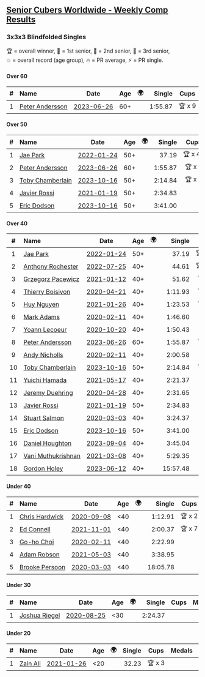<style>table {white-space: nowrap;}</style>
<link rel="stylesheet" type="text/css" href="/scw-comp/css/flags.css" />

## [Senior Cubers Worldwide - Weekly Comp Results](/scw-comp/results/)
### 3x3x3 Blindfolded Singles

<span style="white-space: nowrap;">🏆 = overall winner</span>, <span style="white-space: nowrap;">🥇 = 1st senior</span>, <span style="white-space: nowrap;">🥈 = 2nd senior</span>, <span style="white-space: nowrap;">🥉 = 3rd senior</span>, <span style="white-space: nowrap;">💥 = overall record (age group)</span>, <span style="white-space: nowrap;">🔥 = PR average</span>, <span style="white-space: nowrap;">⚡ = PR single</span>.

#### Over 60

| # | Name | Date | Age | 🌍 | Single | Cups | Medals | Achievements | Video |
| :--: | :-- | :--: | :--: | :--: | --: | :--: | :-- | :-- | :-- |
| 1 | [Peter Andersson](../../persons/peter_andersson/333bf.md) | [2023-06-26](../../results/2023-06-26/333bf.md) | 60+ | <i class="flag flag-SE" /> | 1:55.87 | 🏆 x 9 | 🥇 x 11, 🥈 x 8, 🥉 x 5 | 💥 x 8, 🔥 x 3, ⚡ x 7 | [Desktop](https://www.facebook.com/events/1347875969094200/permalink/1350116248870172) / [Mobile](https://m.facebook.com/events/1347875969094200?view=permalink&id=1350116248870172) |

#### Over 50

| # | Name | Date | Age | 🌍 | Single | Cups | Medals | Achievements | Video |
| :--: | :-- | :--: | :--: | :--: | --: | :--: | :-- | :-- | :-- |
| 1 | [Jae Park](../../persons/jae_park/333bf.md) | [2022-01-24](../../results/2022-01-24/333bf.md) | 50+ | <i class="flag flag-US" /> | 37.19 | 🏆 x 47 | 🥇 x 50, 🥈 x 1 | 💥 x 12, 🔥 x 3, ⚡ x 10 | [Desktop](https://www.facebook.com/events/350888393264963/permalink/354157772938025) / [Mobile](https://m.facebook.com/events/350888393264963?view=permalink&id=354157772938025) |
| 2 | [Peter Andersson](../../persons/peter_andersson/333bf.md) | [2023-06-26](../../results/2023-06-26/333bf.md) | 60+ | <i class="flag flag-SE" /> | 1:55.87 | 🏆 x 9 | 🥇 x 11, 🥈 x 8, 🥉 x 5 | 💥 x 8, 🔥 x 3, ⚡ x 7 | [Desktop](https://www.facebook.com/events/1347875969094200/permalink/1350116248870172) / [Mobile](https://m.facebook.com/events/1347875969094200?view=permalink&id=1350116248870172) |
| 3 | [Toby Chamberlain](../../persons/toby_chamberlain/333bf.md) | [2023-10-16](../../results/2023-10-16/333bf.md) | 50+ | <i class="flag flag-AU" /> | 2:14.84 | 🏆 x 9 | 🥇 x 10, 🥈 x 8, 🥉 x 1 | 🔥 x 1, ⚡ x 8 | [Desktop](https://www.facebook.com/events/637374055147584/permalink/644218061129850) / [Mobile](https://m.facebook.com/events/637374055147584?view=permalink&id=644218061129850) |
| 4 | [Javier Rossi](../../persons/javier_rossi/333bf.md) | [2021-01-19](../../results/2021-01-19/333bf.md) | 50+ | <i class="flag flag-AR" /> | 2:34.83 |  | 🥇 x 1, 🥈 x 2, 🥉 x 7 | 🔥 x 2, ⚡ x 5 | [Desktop](https://www.facebook.com/100000123498724/videos/4282451065102301) / [Mobile](https://m.facebook.com/100000123498724/videos/4282451065102301) |
| 5 | [Eric Dodson](../../persons/eric_dodson/333bf.md) | [2023-10-16](../../results/2023-10-16/333bf.md) | 50+ | <i class="flag flag-US" /> | 3:41.00 |  | 🥉 x 1 | ⚡ x 1 | [Desktop](https://www.facebook.com/events/637374055147584/permalink/639501824934807) / [Mobile](https://m.facebook.com/events/637374055147584?view=permalink&id=639501824934807) |

#### Over 40

| # | Name | Date | Age | 🌍 | Single | Cups | Medals | Achievements | Video |
| :--: | :-- | :--: | :--: | :--: | --: | :--: | :-- | :-- | :-- |
| 1 | [Jae Park](../../persons/jae_park/333bf.md) | [2022-01-24](../../results/2022-01-24/333bf.md) | 50+ | <i class="flag flag-US" /> | 37.19 | 🏆 x 47 | 🥇 x 50, 🥈 x 1 | 💥 x 12, 🔥 x 3, ⚡ x 10 | [Desktop](https://www.facebook.com/events/350888393264963/permalink/354157772938025) / [Mobile](https://m.facebook.com/events/350888393264963?view=permalink&id=354157772938025) |
| 2 | [Anthony Rochester](../../persons/anthony_rochester/333bf.md) | [2022-07-25](../../results/2022-07-25/333bf.md) | 40+ | <i class="flag flag-AU" /> | 44.61 | 🏆 x 17 | 🥇 x 18, 🥈 x 18, 🥉 x 8 | 🔥 x 3, ⚡ x 7 | [Desktop](https://www.facebook.com/events/734219160996929/permalink/738049173947261) / [Mobile](https://m.facebook.com/events/734219160996929?view=permalink&id=738049173947261) |
| 3 | [Grzegorz Pacewicz](../../persons/grzegorz_pacewicz/333bf.md) | [2021-01-12](../../results/2021-01-12/333bf.md) | 40+ | <i class="flag flag-PL" /> | 51.62 | 🏆 x 7 | 🥇 x 7, 🥈 x 11, 🥉 x 3 | 🔥 x 2, ⚡ x 5 | [Desktop](https://www.facebook.com/events/290317685967985/permalink/290420032624417) / [Mobile](https://m.facebook.com/events/290317685967985?view=permalink&id=290420032624417) |
| 4 | [Thierry Boisivon](../../persons/thierry_boisivon/333bf.md) | [2020-04-21](../../results/2020-04-21/333bf.md) | 40+ | <i class="flag flag-FR" /> | 1:11.93 | 🏆 x 3 | 🥇 x 3, 🥈 x 9, 🥉 x 4 | 🔥 x 3, ⚡ x 2 | [Desktop](https://www.facebook.com/events/1312095715657208/permalink/1316281738571939) / [Mobile](https://m.facebook.com/events/1312095715657208?view=permalink&id=1316281738571939) |
| 5 | [Huy Nguyen](../../persons/huy_nguyen/333bf.md) | [2021-01-26](../../results/2021-01-26/333bf.md) | 40+ | <i class="flag flag-CA" /> | 1:23.53 | 🏆 x 3 | 🥇 x 3, 🥈 x 15, 🥉 x 14 | 🔥 x 7, ⚡ x 6 | [Desktop](https://www.facebook.com/events/712047552829208/permalink/715547882479175) / [Mobile](https://m.facebook.com/events/712047552829208?view=permalink&id=715547882479175) |
| 6 | [Mark Adams](../../persons/mark_adams/333bf.md) | [2020-02-11](../../results/2020-02-11/333bf.md) | 40+ | <i class="flag flag-GB" /> | 1:46.60 |  | 🥉 x 1 | ⚡ x 1 | [Desktop](https://www.facebook.com/events/173728187264773/permalink/176409236996668) / [Mobile](https://m.facebook.com/events/173728187264773?view=permalink&id=176409236996668) |
| 7 | [Yoann Lecoeur](../../persons/yoann_lecoeur/333bf.md) | [2020-10-20](../../results/2020-10-20/333bf.md) | 40+ | <i class="flag flag-FR" /> | 1:50.43 |  | 🥈 x 1, 🥉 x 1 | 🔥 x 1, ⚡ x 3 | [Desktop](https://www.facebook.com/events/365280181488304/permalink/369891551027167) / [Mobile](https://m.facebook.com/events/365280181488304?view=permalink&id=369891551027167) |
| 8 | [Peter Andersson](../../persons/peter_andersson/333bf.md) | [2023-06-26](../../results/2023-06-26/333bf.md) | 60+ | <i class="flag flag-SE" /> | 1:55.87 | 🏆 x 9 | 🥇 x 11, 🥈 x 8, 🥉 x 5 | 💥 x 8, 🔥 x 3, ⚡ x 7 | [Desktop](https://www.facebook.com/events/1347875969094200/permalink/1350116248870172) / [Mobile](https://m.facebook.com/events/1347875969094200?view=permalink&id=1350116248870172) |
| 9 | [Andy Nicholls](../../persons/andy_nicholls/333bf.md) | [2020-02-11](../../results/2020-02-11/333bf.md) | 40+ | <i class="flag flag-GB" /> | 2:00.58 |  | 🥈 x 2, 🥉 x 2 | 🔥 x 1, ⚡ x 1 | [Desktop](https://www.facebook.com/events/173728187264773/permalink/174217337215858) / [Mobile](https://m.facebook.com/events/173728187264773?view=permalink&id=174217337215858) |
| 10 | [Toby Chamberlain](../../persons/toby_chamberlain/333bf.md) | [2023-10-16](../../results/2023-10-16/333bf.md) | 50+ | <i class="flag flag-AU" /> | 2:14.84 | 🏆 x 9 | 🥇 x 10, 🥈 x 8, 🥉 x 1 | 🔥 x 1, ⚡ x 8 | [Desktop](https://www.facebook.com/events/637374055147584/permalink/644218061129850) / [Mobile](https://m.facebook.com/events/637374055147584?view=permalink&id=644218061129850) |
| 11 | [Yuichi Hamada](../../persons/yuichi_hamada/333bf.md) | [2021-05-17](../../results/2021-05-17/333bf.md) | 40+ | <i class="flag flag-JP" /> | 2:21.37 |  | 🥉 x 1 | ⚡ x 1 | [Desktop](https://www.facebook.com/1849183990/videos/10215416741612270) / [Mobile](https://m.facebook.com/1849183990/videos/10215416741612270) |
| 12 | [Jeremy Duehring](../../persons/jeremy_duehring/333bf.md) | [2020-04-28](../../results/2020-04-28/333bf.md) | 40+ | <i class="flag flag-US" /> | 2:31.65 |  | 🥉 x 1 | ⚡ x 3 | [Desktop](https://www.facebook.com/events/534758690547855/permalink/538273463529711) / [Mobile](https://m.facebook.com/events/534758690547855?view=permalink&id=538273463529711) |
| 13 | [Javier Rossi](../../persons/javier_rossi/333bf.md) | [2021-01-19](../../results/2021-01-19/333bf.md) | 50+ | <i class="flag flag-AR" /> | 2:34.83 |  | 🥇 x 1, 🥈 x 2, 🥉 x 7 | 🔥 x 2, ⚡ x 5 | [Desktop](https://www.facebook.com/100000123498724/videos/4282451065102301) / [Mobile](https://m.facebook.com/100000123498724/videos/4282451065102301) |
| 14 | [Stuart Salmon](../../persons/stuart_salmon/333bf.md) | [2020-03-03](../../results/2020-03-03/333bf.md) | 40+ | <i class="flag flag-GB" /> | 3:24.37 |  |  | ⚡ x 1 | [Desktop](https://www.facebook.com/events/186820176097844/permalink/188740669239128) / [Mobile](https://m.facebook.com/events/186820176097844?view=permalink&id=188740669239128) |
| 15 | [Eric Dodson](../../persons/eric_dodson/333bf.md) | [2023-10-16](../../results/2023-10-16/333bf.md) | 50+ | <i class="flag flag-US" /> | 3:41.00 |  | 🥉 x 1 | ⚡ x 1 | [Desktop](https://www.facebook.com/events/637374055147584/permalink/639501824934807) / [Mobile](https://m.facebook.com/events/637374055147584?view=permalink&id=639501824934807) |
| 16 | [Daniel Houghton](../../persons/daniel_houghton/333bf.md) | [2023-09-04](../../results/2023-09-04/333bf.md) | 40+ | <i class="flag flag-CH" /> | 3:45.04 |  | 🥈 x 2 | 🔥 x 1, ⚡ x 1 | [Desktop](https://www.facebook.com/events/629375342596936/permalink/633633732171097) / [Mobile](https://m.facebook.com/events/629375342596936?view=permalink&id=633633732171097) |
| 17 | [Vani Muthukrishnan](../../persons/vani_muthukrishnan/333bf.md) | [2021-03-08](../../results/2021-03-08/333bf.md) | 40+ | <i class="flag flag-IN" /> | 5:29.35 |  |  | ⚡ x 1 | [Desktop](https://www.facebook.com/events/903760307058858/permalink/906421063459449) / [Mobile](https://m.facebook.com/events/903760307058858?view=permalink&id=906421063459449) |
| 18 | [Gordon Holey](../../persons/gordon_holey/333bf.md) | [2023-06-12](../../results/2023-06-12/333bf.md) | 40+ | <i class="flag flag-US" /> | 15:57.48 |  | 🥉 x 1 | ⚡ x 1 | [Desktop](https://www.facebook.com/events/1215614055818994/permalink/1221746821872384) / [Mobile](https://m.facebook.com/events/1215614055818994?view=permalink&id=1221746821872384) |

#### Under 40

| # | Name | Date | Age | 🌍 | Single | Cups | Medals | Achievements | Video |
| :--: | :-- | :--: | :--: | :--: | --: | :--: | :-- | :-- | :-- |
| 1 | [Chris Hardwick](../../persons/chris_hardwick/333bf.md) | [2020-09-08](../../results/2020-09-08/333bf.md) | <40 | <i class="flag flag-US" /> | 1:12.91 | 🏆 x 2 |  | 🔥 x 6, ⚡ x 6 | [Desktop](https://www.facebook.com/events/255657718878285/permalink/257066415404082) / [Mobile](https://m.facebook.com/events/255657718878285?view=permalink&id=257066415404082) |
| 2 | [Ed Connell](../../persons/ed_connell/333bf.md) | [2021-11-01](../../results/2021-11-01/333bf.md) | <40 | <i class="flag flag-IE" /> | 2:00.37 | 🏆 x 7 |  | 🔥 x 4, ⚡ x 8 | [Desktop](https://www.facebook.com/events/1032479114251866/permalink/1036065803893197) / [Mobile](https://m.facebook.com/events/1032479114251866?view=permalink&id=1036065803893197) |
| 3 | [Go-ho Choi](../../persons/go_ho_choi/333bf.md) | [2020-02-11](../../results/2020-02-11/333bf.md) | <40 | <i class="flag flag-KR" /> | 2:22.99 |  |  | ⚡ x 1 | |
| 4 | [Adam Robson](../../persons/adam_robson/333bf.md) | [2021-05-03](../../results/2021-05-03/333bf.md) | <40 | <i class="flag flag-GB" /> | 3:38.95 |  |  | ⚡ x 1 | [Desktop](https://www.facebook.com/100005428097972/videos/1647281565462764) / [Mobile](https://m.facebook.com/100005428097972/videos/1647281565462764) |
| 5 | [Brooke Persoon](../../persons/brooke_persoon/333bf.md) | [2020-03-03](../../results/2020-03-03/333bf.md) | <40 | <i class="flag flag-US" /> | 18:05.78 |  |  | ⚡ x 1 | [Desktop](https://www.facebook.com/events/186820176097844/permalink/191609515618910) / [Mobile](https://m.facebook.com/events/186820176097844?view=permalink&id=191609515618910) |

#### Under 30

| # | Name | Date | Age | 🌍 | Single | Cups | Medals | Achievements | Video |
| :--: | :-- | :--: | :--: | :--: | --: | :--: | :-- | :-- | :-- |
| 1 | [Joshua Riegel](../../persons/joshua_riegel/333bf.md) | [2020-08-25](../../results/2020-08-25/333bf.md) | <30 | <i class="flag flag-US" /> | 2:24.37 |  |  | 🔥 x 1, ⚡ x 6 | [Desktop](https://www.facebook.com/events/2697073243839990/permalink/2703062579907723) / [Mobile](https://m.facebook.com/events/2697073243839990?view=permalink&id=2703062579907723) |

#### Under 20

| # | Name | Date | Age | 🌍 | Single | Cups | Medals | Achievements | Video |
| :--: | :-- | :--: | :--: | :--: | --: | :--: | :-- | :-- | :-- |
| 1 | [Zain Ali](../../persons/zain_ali/333bf.md) | [2021-01-26](../../results/2021-01-26/333bf.md) | <20 | <i class="flag flag-IN" /> | 32.23 | 🏆 x 3 |  | 💥 x 2, 🔥 x 1, ⚡ x 3 | [Desktop](https://www.facebook.com/100050006134092/videos/237332074610329) / [Mobile](https://m.facebook.com/100050006134092/videos/237332074610329) |


<!-- Global site tag (gtag.js) - Google Analytics -->
<script async src="https://www.googletagmanager.com/gtag/js?id=UA-86348435-3"></script>
<script>window.dataLayer = window.dataLayer || []; function gtag() {dataLayer.push(arguments);} gtag('js', new Date()); gtag('config', 'UA-86348435-3');</script>
